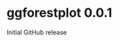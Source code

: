 <!-- See http://style.tidyverse.org/news.html for advice on writing news -->


# ggforestplot 0.0.1

Initial GitHub release
